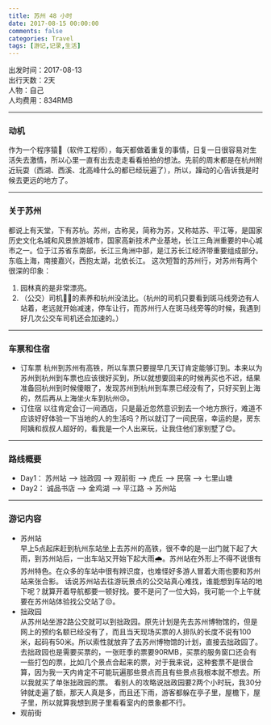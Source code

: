 ```yaml
---
title: 苏州 48 小时
date: 2017-08-15 00:00:00
comments: false
categories: Travel
tags: [游记,记录,生活]
---
```

出发时间：2017-08-13  
出行天数：2天  
人物：自己  
人均费用：834RMB  
***
### 动机  
作为一个程序猿🐒（软件工程师），每天都做着重复的事情，日复一日很容易对生活失去激情，所以心里一直有出去走走看看拍拍的想法。先前的周末都是在杭州附近玩耍（西湖、西溪、北高峰什么的都已经玩遍了），所以，躁动的心告诉我是时候去更远的地方了。  
***
### 关于苏州
都说上有天堂，下有苏杭。苏州，古称吴，简称为苏，又称姑苏、平江等，是国家历史文化名城和风景旅游城市，国家高新技术产业基地，长江三角洲重要的中心城市之一。位于江苏省东南部，长江三角洲中部，是江苏长江经济带重要组成部分。东临上海，南接嘉兴，西抱太湖，北依长江。
这次短暂的苏州行，对苏州有两个很深的印象：
1. 园林真的是非常漂亮。
2. （公交）司机👨的素养和杭州没法比。（杭州的司机只要看到斑马线旁边有人站着，老远就开始减速，停车让行，而苏州行人在斑马线旁等的时候，我遇到好几次公交车司机还会加速的。）
***
### 车票和住宿
* 订车票
    杭州到苏州有高铁，所以车票只要提早几天订肯定能够订到。本来以为苏州到杭州到车票也应该很好买到，所以就想要回来的时候再买也不迟，结果准备回杭州到时候傻眼了，发现苏州到杭州到车票已经没有了，只好买到上海的，然后再从上海坐火车到杭州😢。
* 订住宿
    以往肯定会订一间酒店，只是最近忽然意识到去一个地方旅行，难道不应该好好体验一下当地的人的生活吗？所以就订了一间民宿，幸运的是，房东阿姨和叔叔人超好的，看我是一个人出来玩，让我住他们家别墅了😊。  
***
### 路线概要
* Day1： 苏州站 —> 拙政园 —> 观前街 —> 虎丘 —> 民宿 —> 七里山塘
* Day2： 诚品书店 —> 金鸡湖 —> 平江路 -> 苏州站  
***
### 游记内容
* 苏州站  
    早上5点起床赶到杭州东站坐上去苏州的高铁，很不幸的是一出门就下起了大雨，到苏州站后，一出车站又开始下起大雨🌧️。苏州站在外形上不得不说很有苏州特色。在众多的车站中很有辨识度，也难怪好多游人冒着大雨也要和苏州站来张合影。
    话说苏州站去往游玩景点的公交站真心难找，谁能想到车站的地下呢？就算开着导航都要一顿好找。要不是问了一位大妈，我可能一个上午就要在苏州站体验找公交站了😒。
* 拙政园  
    从苏州站坐游2路公交就可以到拙政园。原先计划是先去苏州博物馆的，但是网上的预约名额已经没有了，而且当天现场买票的人排队的长度不说有100米，起码有50米。所以索性就放弃了去苏州博物馆的计划，直接去拙政园了。
    去拙政园也是需要买票的，一张旺季的票要90RMB，买票的服务窗口还会有一些打包的票，比如几个景点合起来的票，对于我来说，这种套票不是很合算，因为我一天内肯定不可能玩遍那些景点而且有些景点我根本就不想去。所以我就买了单张拙政园的票。
    看别人的攻略说拙政园要2两个小时玩，我30分钟就走遍了额，那天人真是多，而且还下雨，游客都躲在亭子里，屋檐下，屋子里，所以就算我想到房子里看看室内的景象都不行。
* 观前街
    
